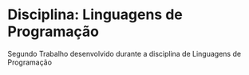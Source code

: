 # Disciplina: Linguagens de Programação
Segundo Trabalho desenvolvido durante a disciplina de Linguagens de Programação

